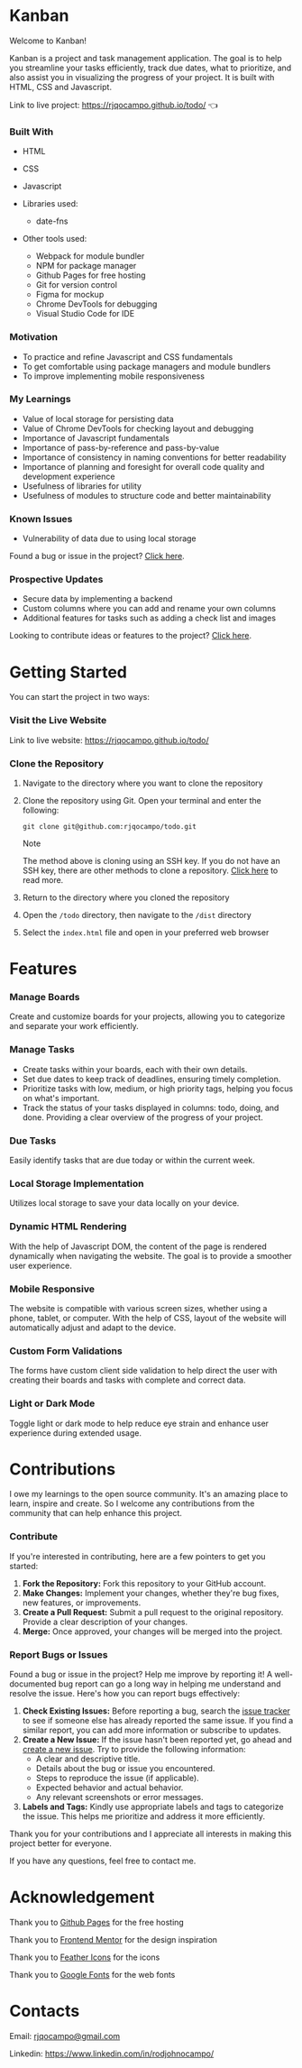 # Kanban

Welcome to Kanban!

Kanban is a project and task management application. The goal is to help you streamline your tasks efficiently, track due dates, what to prioritize, and also assist you in visualizing the progress of your project. It is built with HTML, CSS and Javascript.

Link to live project: https://rjqocampo.github.io/todo/ :point_left:

### Built With
* HTML
* CSS
* Javascript
* Libraries used:
  
  * date-fns
* Other tools used:
  
  * Webpack for module bundler
  * NPM for package manager
  * Github Pages for free hosting
  * Git for version control
  * Figma for mockup
  * Chrome DevTools for debugging
  * Visual Studio Code for IDE

### Motivation
* To practice and refine Javascript and CSS fundamentals 
* To get comfortable using package managers and module bundlers
* To improve implementing mobile responsiveness

### My Learnings
* Value of local storage for persisting data
* Value of Chrome DevTools for checking layout and debugging
* Importance of Javascript fundamentals
* Importance of pass-by-reference and pass-by-value
* Importance of consistency in naming conventions for better readability
* Importance of planning and foresight for overall code quality and development experience
* Usefulness of libraries for utility
* Usefulness of modules to structure code and better maintainability

### Known Issues
* Vulnerability of data due to using local storage

Found a bug or issue in the project? [Click here](https://github.com/rjqocampo/todo#contributions).

### Prospective Updates
* Secure data by implementing a backend
* Custom columns where you can add and rename your own columns
* Additional features for tasks such as adding a check list and images

Looking to contribute ideas or features to the project? [Click here](https://github.com/rjqocampo/todo#contributions).

# Getting Started
You can start the project in two ways:

### Visit the Live Website

Link to live website: https://rjqocampo.github.io/todo/
  
### Clone the Repository

  1. Navigate to the directory where you want to clone the repository
  2. Clone the repository using Git. Open your terminal and enter the following:

      ```
     git clone git@github.com:rjqocampo/todo.git
      ```
      > [!NOTE]  
      > The method above is cloning using an SSH key. If you do not have an SSH key, there are other methods to clone a repository. [Click here](https://docs.github.com/en/repositories/creating-and-managing-repositories/cloning-a-repository) to read more.

  4. Return to the directory where you cloned the repository
  5. Open the `/todo` directory, then navigate to the `/dist` directory
  6. Select the `index.html` file and open in your preferred web browser

# Features

### Manage Boards
Create and customize boards for your projects, allowing you to categorize and separate your work efficiently.

### Manage Tasks
* Create tasks within your boards, each with their own details.
* Set due dates to keep track of deadlines, ensuring timely completion.
* Prioritize tasks with low, medium, or high priority tags, helping you focus on what's important.
* Track the status of your tasks displayed in columns: todo, doing, and done. Providing a clear overview of the progress of your project.

### Due Tasks
Easily identify tasks that are due today or within the current week.

### Local Storage Implementation
Utilizes local storage to save your data locally on your device.

### Dynamic HTML Rendering

With the help of Javascript DOM, the content of the page is rendered dynamically when navigating the website. The goal is to provide a smoother user experience.

### Mobile Responsive

The website is compatible with various screen sizes, whether using a phone, tablet, or computer. With the help of CSS, layout of the website will automatically adjust and adapt to the device.

### Custom Form Validations

The forms have custom client side validation to help direct the user with creating their boards and tasks with complete and correct data. 

### Light or Dark Mode

Toggle light or dark mode to help reduce eye strain and enhance user experience during extended usage.

# Contributions

I owe my learnings to the open source community. It's an amazing place to learn, inspire and create.  So I welcome any contributions from the community that can help enhance this project. 

### Contribute

If you're interested in contributing, here are a few pointers to get you started:

1. **Fork the Repository:** Fork this repository to your GitHub account.
2. **Make Changes:** Implement your changes, whether they're bug fixes, new features, or improvements.
3. **Create a Pull Request:** Submit a pull request to the original repository. Provide a clear description of your changes.
4. **Merge:** Once approved, your changes will be merged into the project.

### Report Bugs or Issues

Found a bug or issue in the project? Help me improve by reporting it! A well-documented bug report can go a long way in helping me understand and resolve the issue. Here's how you can report bugs effectively:

1. **Check Existing Issues:** Before reporting a bug, search the [issue tracker](https://github.com/rjqocampo/todo/issues) to see if someone else has already reported the same issue. If you find a similar report, you can add more information or subscribe to updates.
2. **Create a New Issue:** If the issue hasn't been reported yet, go ahead and [create a new issue](https://github.com/rjqocampo/todo/issues/new). Try to provide the following information:
   * A clear and descriptive title.
   * Details about the bug or issue you encountered.
   * Steps to reproduce the issue (if applicable).
   * Expected behavior and actual behavior.
   * Any relevant screenshots or error messages.
3. **Labels and Tags:** Kindly use appropriate labels and tags to categorize the issue. This helps me prioritize and address it more efficiently.

Thank you for your contributions and I appreciate all interests in making this project better for everyone. 

If you have any questions, feel free to contact me.

# Acknowledgement

Thank you to [Github Pages](https://pages.github.com/) for the free hosting

Thank you to [Frontend Mentor](https://www.frontendmentor.io/) for the design inspiration

Thank you to [Feather Icons](https://feathericons.com/) for the icons

Thank you to [Google Fonts](https://fonts.google.com/) for the web fonts

# Contacts

Email: rjqocampo@gmail.com

Linkedin: https://www.linkedin.com/in/rodjohnocampo/
